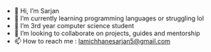 - 👋 Hi, I’m Sarjan
- 👀 I’m currently learning programming languages or struggling lol
- 🌱 I’m 3rd year computer science student
- 💞️ I’m looking to collaborate on projects, guides and mentorship
- 📫 How to reach me : lamichhanesarjan5@gmail.com

<!---
Sarjan172/Sarjan172 is a ✨ special ✨ repository because its `README.md` (this file) appears on your GitHub profile.
You can click the Preview link to take a look at your changes.
--->
